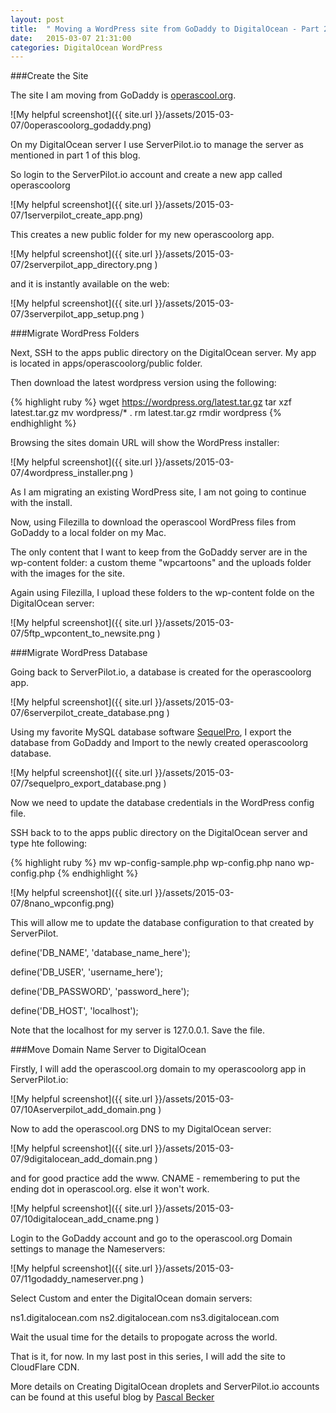 ```yaml
---
layout: post
title:  " Moving a WordPress site from GoDaddy to DigitalOcean - Part 2 Install WordPress"
date:   2015-03-07 21:31:00
categories: DigitalOcean WordPress
---
```

###Create the Site  

The site I am moving from GoDaddy is [operascool.org](http://operascool.org).

![My helpful screenshot]({{ site.url }}/assets/2015-03-07/0operascoolorg_godaddy.png)

On my DigitalOcean server I use ServerPilot.io to manage the server as mentioned in part 1 of this blog.

So login to the ServerPilot.io account and create a new app called operascoolorg

![My helpful screenshot]({{ site.url }}/assets/2015-03-07/1serverpilot_create_app.png)

This creates a new public folder for my new operascoolorg app.

![My helpful screenshot]({{ site.url }}/assets/2015-03-07/2serverpilot_app_directory.png
)

and it is instantly available on the web:

![My helpful screenshot]({{ site.url }}/assets/2015-03-07/3serverpilot_app_setup.png
)

###Migrate WordPress Folders

Next, SSH to the apps public directory on the DigitalOcean server.  My app is located in apps/operascoolorg/public folder.

Then download the latest wordpress version using the following:

{% highlight ruby %}
wget https://wordpress.org/latest.tar.gz
tar xzf latest.tar.gz
mv wordpress/* .
rm latest.tar.gz
rmdir wordpress
{% endhighlight %}

Browsing the sites domain URL will show the WordPress installer:

![My helpful screenshot]({{ site.url }}/assets/2015-03-07/4wordpress_installer.png
)

As I am migrating an existing WordPress site, I am not going to continue with the install.  

Now, using Filezilla to download the operascool WordPress files from GoDaddy to a local folder on my Mac.

The only content that I want to keep from the GoDaddy server are in the wp-content folder: a custom theme "wpcartoons" and the uploads folder with the images for the site.

Again using Filezilla, I upload these folders to the wp-content folde on the DigitalOcean server:

![My helpful screenshot]({{ site.url }}/assets/2015-03-07/5ftp_wpcontent_to_newsite.png
)

###Migrate WordPress Database 

Going back to ServerPilot.io, a database is created for the operascoolorg app. 
 
![My helpful screenshot]({{ site.url }}/assets/2015-03-07/6serverpilot_create_database.png
)


Using my favorite MySQL database software [SequelPro](http://www.sequelpro.com/), I export the database from GoDaddy and Import to the newly created operascoolorg database.

![My helpful screenshot]({{ site.url }}/assets/2015-03-07/7sequelpro_export_database.png
)


Now we need to update the database credentials in the WordPress config file.  

SSH back to to the apps public directory on the DigitalOcean server and type hte following:

{% highlight ruby %}
mv wp-config-sample.php wp-config.php
nano wp-config.php
{% endhighlight %}


![My helpful screenshot]({{ site.url }}/assets/2015-03-07/8nano_wpconfig.png)

This will allow me to update the database configuration to that created by ServerPilot.

define('DB_NAME', 'database_name_here');

define('DB_USER', 'username_here');

define('DB_PASSWORD', 'password_here');

define('DB_HOST', 'localhost');

Note that the localhost for my server is 127.0.0.1.  Save the file.

###Move Domain Name Server to DigitalOcean

Firstly, I will add the operascool.org domain to my operascoolorg app in ServerPilot.io:

![My helpful screenshot]({{ site.url }}/assets/2015-03-07/10Aserverpilot_add_domain.png
)

Now to add the operascool.org DNS to my DigitalOcean server:

![My helpful screenshot]({{ site.url }}/assets/2015-03-07/9digitalocean_add_domain.png
)

and for good practice add the www. CNAME - remembering to put the ending dot in operascool.org. else it won't work.  

![My helpful screenshot]({{ site.url }}/assets/2015-03-07/10digitalocean_add_cname.png
)

Login to the GoDaddy account and go to the operascool.org Domain settings to manage the Nameservers:

![My helpful screenshot]({{ site.url }}/assets/2015-03-07/11godaddy_nameserver.png
)

Select Custom and enter the DigitalOcean domain servers:

ns1.digitalocean.com
ns2.digitalocean.com
ns3.digitalocean.com 

Wait the usual time for the details to propogate across the world.

That is it, for now.  In my last post in this series, I will add the site to CloudFlare CDN.  

More details on Creating DigitalOcean droplets and ServerPilot.io accounts can be found at this useful blog by [Pascal Becker](http://blog.thepascalbecker.com/2015/01/05/getting-started-with-a-vps/)
